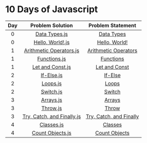 # 10 Days of Javascript

|Day| Problem Solution				| Problem Statement 		|
|:-:|:-----------------------------:|:-------------------------:|
| 0	| [Data Types.js]				| [Data Types]				| 
| 0 | [Hello, World!.js]			| [Hello, World!]			|
| 1 | [Arithmetic Operators.js] 	| [Arithmetic Operators]	|
| 1 | [Functions.js] 				| [Functions]	 			|
| 1 | [Let and Const.js]			| [Let and Const]			|
| 2 | [If-Else.js]					| [If-Else]					|
| 2 | [Loops.js]					| [Loops]					|
| 2 | [Switch.js]					| [Switch]					|
| 3 | [Arrays.js]					| [Arrays]					|
| 3 | [Throw.js]					| [Throw]					|
| 3 | [Try, Catch, and Finally.js]	| [Try, Catch, and Finally]	|
| 4 | [Classes.js]					| [Classes]					|
| 4 | [Count Objects.js]			| [Count Objects]			|

[Data Types.js]: Day%200/Data%20Types.js
[Data Types]: https://www.hackerrank.com/challenges/js10-data-types/problem

[Hello, World!.js]: Day%200/Hello,%20World!.js
[Hello, World!]: https://www.hackerrank.com/challenges/js10-hello-world/problem

[Arithmetic Operators.js]: Day%201/Arithmetic%20Operators.js
[Arithmetic Operators]: https://www.hackerrank.com/challenges/js10-arithmetic-operators/problem

[Functions.js]: Day%201/Functions.js
[Functions]: https://www.hackerrank.com/challenges/js10-function/problem

[Let and Const.js]: Day%201/Let%20and%20Const.js
[Let and Const]: https://www.hackerrank.com/challenges/js10-let-and-const/problem

[If-Else.js]: Day%202/If-Else.js
[If-Else]: https://www.hackerrank.com/challenges/js10-if-else/problem

[Loops.js]: Day%202/Loops.js
[Loops]: https://www.hackerrank.com/challenges/js10-loops/problem

[Switch.js]: Day%202/Switch.js
[Switch]: https://www.hackerrank.com/challenges/js10-switch/problem

[Arrays.js]: Day%203/Arrays.js
[Arrays]: https://www.hackerrank.com/challenges/js10-arrays/problem

[Throw.js]: Day%203/Throw.js
[Throw]: https://www.hackerrank.com/challenges/js10-throw/problem

[Try, Catch, and Finally.js]: Day%203/Try,%20Catch,%20and%20Finally.js
[Try, Catch, and Finally]: https://www.hackerrank.com/challenges/js10-try-catch-and-finally/problem

[Classes.js]: Day%204/Classes.js
[Classes]: https://www.hackerrank.com/challenges/js10-class/problem

[Count Objects.js]: Day%204/Count%20Objects.js
[Count Objects]: https://www.hackerrank.com/challenges/js10-count-objects/problem

[//]: # (EOF)